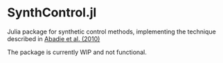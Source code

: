 # SynthControl.jl
Julia package for synthetic control methods, implementing the technique described in [Abadie et al. (2010)](https://economics.mit.edu/files/11859)

The package is currently WIP and not functional.

